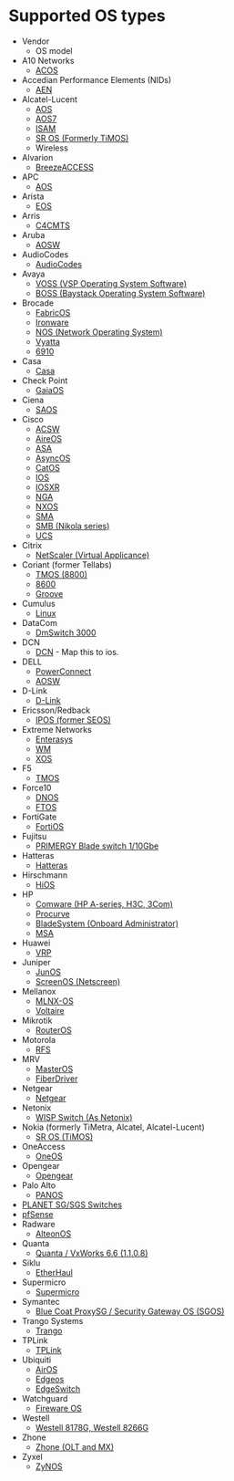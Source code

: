 # Supported OS types
 * Vendor
   * OS model
 * A10 Networks
   * [ACOS](/lib/oxidized/model/acos.rb)
 * Accedian Performance Elements (NIDs)
   * [AEN](/lib/oxidized/model/aen.rb)
 * Alcatel-Lucent
   * [AOS](/lib/oxidized/model/aos.rb)
   * [AOS7](/lib/oxidized/model/aos7.rb)
   * [ISAM](/lib/oxidized/model/isam.rb)
   * [SR OS (Formerly TiMOS)](/lib/oxidized/model/timos.rb)
   * Wireless
 * Alvarion
   * [BreezeACCESS](/lib/oxidized/model/alvarion.rb)
 * APC
   * [AOS](/lib/oxidized/model/apc_aos.rb)
 * Arista
   * [EOS](/lib/oxidized/model/eos.rb)
 * Arris
   * [C4CMTS](/lib/oxidized/model/c4cmts.rb)
 * Aruba
   * [AOSW](/lib/oxidized/model/aosw.rb)
 * AudioCodes
   * [AudioCodes](/lib/oxdized/model/audiocodes.rb)
 * Avaya
   * [VOSS (VSP Operating System Software)](/lib/oxidized/model/voss.rb)
   * [BOSS (Baystack Operating System Software)](/lib/oxidized/model/boss.rb)
 * Brocade
   * [FabricOS](/lib/oxidized/model/fabricos.rb)
   * [Ironware](/lib/oxidized/model/ironware.rb)
   * [NOS (Network Operating System)](/lib/oxidized/model/nos.rb)
   * [Vyatta](/lib/oxidized/model/vyatta.rb)
   * [6910](/lib/oxidized/model/br6910.rb)
 * Casa
   * [Casa](/lib/oxidized/model/casa.rb)
 * Check Point
   * [GaiaOS](/lib/oxidized/model/gaiaos.rb)
 * Ciena
   * [SAOS](/lib/oxidized/model/saos.rb)
 * Cisco
   * [ACSW](/lib/oxidized/model/acsw.rb)
   * [AireOS](/lib/oxidized/model/aireos.rb)
   * [ASA](/lib/oxidized/model/asa.rb)
   * [AsyncOS](/lib/oxidized/model/asyncos.rb)
   * [CatOS](/lib/oxidized/model/catos.rb)
   * [IOS](/lib/oxidized/model/ios.rb)
   * [IOSXR](/lib/oxidized/model/iosxr.rb)
   * [NGA](/lib/oxidized/model/cisconga.rb)
   * [NXOS](/lib/oxidized/model/nxos.rb)
   * [SMA](/lib/oxidized/model/ciscosma.rb)
   * [SMB (Nikola series)](/lib/oxidized/model/ciscosmb.rb)
   * [UCS](/lib/oxidized/model/ucs.rb)
 * Citrix
   * [NetScaler (Virtual Applicance)](/lib/oxidized/model/netscaler.rb)
 * Coriant (former Tellabs)
   * [TMOS (8800)](/lib/oxidized/model/corianttmos.rb)
   * [8600](/lib/oxidized/model/coriant8600.rb)
   * [Groove](/lib/oxidized/model/coriantgroove.rb)
 * Cumulus
   * [Linux](/lib/oxidized/model/cumulus.rb)
 * DataCom
   * [DmSwitch 3000](/lib/oxidized/model/datacom.rb)
 * DCN
   * [DCN](/lib/oxidized/model/ios.rb) - Map this to ios.
 * DELL
   * [PowerConnect](/lib/oxidized/model/powerconnect.rb)
   * [AOSW](/lib/oxidized/model/aosw.rb)
 * D-Link
   * [D-Link](/lib/oxidized/model/dlink.rb)
 * Ericsson/Redback
   * [IPOS (former SEOS)](/lib/oxidized/model/ipos.rb)
 * Extreme Networks
   * [Enterasys](/lib/oxidized/model/enterasys.rb)
   * [WM](/lib/oxidized/model/mtrlrfs.rb)
   * [XOS](/lib/oxidized/model/xos.rb)
 * F5
   * [TMOS](/lib/oxidized/model/tmos.rb)
 * Force10
   * [DNOS](/lib/oxidized/model/dnos.rb)
   * [FTOS](/lib/oxidized/model/ftos.rb)
 * FortiGate
   * [FortiOS](/lib/oxidized/model/fortios.rb)
 * Fujitsu
   * [PRIMERGY Blade switch 1/10Gbe](/lib/oxidized/model/fujitsupy.rb)
 * Hatteras
   * [Hatteras](/lib/oxidized/model/hatteras.rb)
 * Hirschmann
   * [HiOS](/lib/oxidized/model/hirschmann.rb)
 * HP
   * [Comware (HP A-series, H3C, 3Com)](/lib/oxidized/model/comware.rb)
   * [Procurve](/lib/oxidized/model/procurve.rb)
   * [BladeSystem (Onboard Administrator)](/lib/oxidized/model/hpebladesystem.rb)
   * [MSA](/lib/oxidized/model/hpemsa.rb)
 * Huawei
   * [VRP](/lib/oxidized/model/vrp.rb)
 * Juniper
   * [JunOS](/lib/oxidized/model/junos.rb)
   * [ScreenOS (Netscreen)](/lib/oxidized/model/screenos.rb)
 * Mellanox
   * [MLNX-OS](/lib/oxidized/model/mlnxos.rb)
   * [Voltaire](/lib/oxidized/model/voltaire.rb)
 * Mikrotik
   * [RouterOS](/lib/oxidized/model/routeros.rb)
 * Motorola
   * [RFS](/lib/oxidized/model/mtrlrfs.rb)
 * MRV
   * [MasterOS](/lib/oxidized/model/masteros.rb)
   * [FiberDriver](/lib/oxidized/model/fiberdriver.rb)
 * Netgear
   * [Netgear](/lib/oxidized/model/netgear.rb)
 * Netonix
   * [WISP Switch (As Netonix)](/lib/oxidized/model/netonix.rb)
 * Nokia (formerly TiMetra, Alcatel, Alcatel-Lucent)
   * [SR OS (TiMOS)](/lib/oxidized/model/timos.rb)
 * OneAccess
   * [OneOS](/lib/oxidized/model/oneos.rb)
 * Opengear
   * [Opengear](/lib/oxidized/model/opengear.rb)
 * Palo Alto
   * [PANOS](/lib/oxidized/model/panos.rb)
 * [PLANET SG/SGS Switches](/lib/oxidized/model/planet.rb)
 * [pfSense](/lib/oxidized/model/pfsense.rb)
 * Radware
   * [AlteonOS](/lib/oxidized/model/alteonos.rb)
 * Quanta
   * [Quanta / VxWorks 6.6 (1.1.0.8)](/lib/oxidized/model/quantaos.rb)
 * Siklu
   * [EtherHaul](/lib/oxidized/model/siklu.rb)
 * Supermicro
   * [Supermicro](/lib/oxidized/model/supermicro.rb)
 * Symantec
   * [Blue Coat ProxySG / Security Gateway OS (SGOS)](/lib/oxidized/model/sgos.rb)
 * Trango Systems
   * [Trango](/lib/oxidized/model/trango.rb)
 * TPLink
   * [TPLink](/lib/oxidized/model/tplink.rb)
 * Ubiquiti
   * [AirOS](/lib/oxidized/model/airos.rb)
   * [Edgeos](/lib/oxidized/model/edgeos.rb)
   * [EdgeSwitch](/lib/oxidized/model/edgeswitch.rb)
 * Watchguard
   * [Fireware OS](/lib/oxidized/model/firewareos.rb)
 * Westell
   * [Westell 8178G, Westell 8266G](/lib/oxidized/model/weos.rb)
 * Zhone
   * [Zhone (OLT and MX)](/lib/oxidized/model/zhoneolt.rb)
 * Zyxel
   * [ZyNOS](/lib/oxidized/model/zynos.rb)

